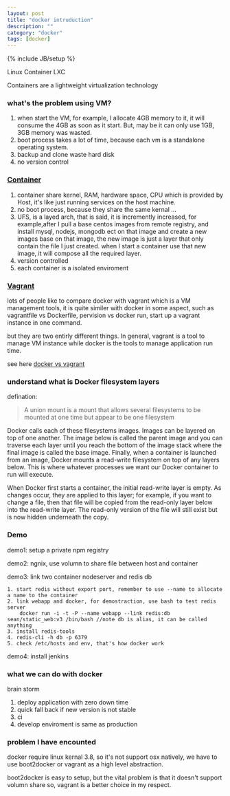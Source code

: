 ```yaml
---
layout: post
title: "docker intruduction"
description: ""
category: "docker"
tags: [docker]
---
```

{% include JB/setup %}


Linux Container  LXC

Containers are a lightweight virtualization technology

### what's the problem using VM?

1. when start the VM, for example, I allocate 4GB memory to it, it will consume the 4GB as soon as it start. But, may be it can only use 1GB, 3GB memory was wasted.
2. boot process takes a lot of time, because each vm is a standalone operating system.
3. backup and clone waste hard disk
4. no version control


### [Container](https://help.ubuntu.com/lts/serverguide/lxc.html#lxc-installation "Container")

1. container share kernel, RAM, hardware space, CPU which is provided by Host, it's like just running services on the host machine.
2. no boot process, because they share the same kernal ...
3. UFS, is a layed arch, that is said, it is incremently increased, for example,after I pull a base centos images from remote registry, and install mysql, nodejs, mongodb ect on that image and create a new images base on that image, the new image is just a layer that only contain the file I just created. when I start a container use that new image, it will compose all the required layer.
4. version controlled
5. each container is a isolated enviroment

### [Vagrant](https://www.vagrantup.com/ "Vagrant")

lots of people like to compare docker with vagrant which is a VM management tools, it is quite similer with docker in some aspect, such as vagrantfile vs Dockerfile,  pervision vs docker run, start up a vagrant instance in one command.

but they are two entirly different things. In general, vagrant is a tool to manage VM instance while docker is the tools to manage application run time.

see here [docker vs vagrant](http://stackoverflow.com/questions/16647069/should-i-use-vagrant-or-docker-io-for-creating-an-isolated-environment "docker vs vagrant")

### understand what is Docker filesystem layers

defination:
> A union mount is a mount that allows several filesystems to be mounted at one time but appear to be one filesystem

Docker calls each of these filesystems images. Images can be layered on top of
one another. The image below is called the parent image and you can traverse
each layer until you reach the bottom of the image stack where the final image
is called the base image. Finally, when a container is launched from an image,
Docker mounts a read-write filesystem on top of any layers below. This is where
whatever processes we want our Docker container to run will execute.

When Docker first starts a container, the initial read-write layer is empty. As
changes occur, they are applied to this layer; for example, if you want to change
a file, then that file will be copied from the read-only layer below into the read-write layer. The read-only version of the file will still exist but is now hidden
underneath the copy.

### Demo

demo1: setup a private npm registry

demo2: ngnix, use volumn to share file between host and container

demo3: link two container  nodeserver and redis db

```
1. start redis without export port, remember to use --name to allocate a name to the container
2. link webapp and docker, for demostraction, use bash to test redis server
	docker run -i -t -P --name webapp --link redis:db sean/static_web:v3 /bin/bash //note db is alias, it can be called anything
3. install redis-tools
4. redis-cli -h db -p 6379
5. check /etc/hosts and env, that's how docker work
```
demo4: install jenkins


### what we can do with docker

brain storm

1. deploy application with zero down time
2. quick fall back if new version is not stable
3. ci
4. develop enviroment is same as production

### problem I have encounted

docker require linux kernal 3.8, so it's not support osx natively, we have to use boot2docker or vagrant as a high level abstraction.

boot2docker is easy to setup, but the vital problem is that it doesn't support volumn share so, vagrant is a better choice in my respect.

 
